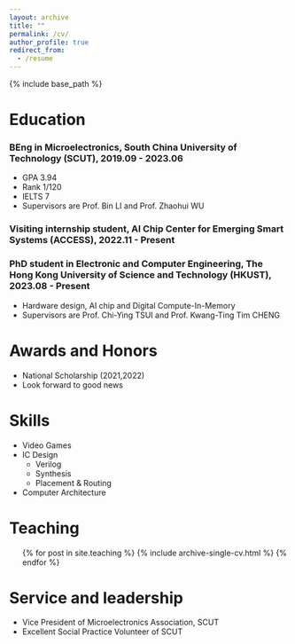 ```yaml
---
layout: archive
title: ""
permalink: /cv/
author_profile: true
redirect_from:
  - /resume
---
```


{% include base_path %}

Education
======
### BEng in Microelectronics, South China University of Technology (SCUT), 2019.09 - 2023.06
* GPA    3.94
* Rank   1/120
* IELTS  7
* Supervisors are Prof. Bin LI and Prof. Zhaohui WU

### Visiting internship student, AI Chip Center for Emerging Smart Systems (ACCESS), 2022.11 - Present

### PhD student in Electronic and Computer Engineering, The Hong Kong University of Science and Technology (HKUST), 2023.08 - Present
* Hardware design, AI chip and Digital Compute-In-Memory
* Supervisors are Prof. Chi-Ying TSUI and Prof. Kwang-Ting Tim CHENG


Awards and Honors
======
* National Scholarship (2021,2022)
* Look forward to good news

  
Skills
======
* Video Games
* IC Design
  * Verilog
  * Synthesis
  * Placement & Routing
* Computer Architecture

  
Teaching
======
  <ul>{% for post in site.teaching %}
    {% include archive-single-cv.html %}
  {% endfor %}</ul>
  
  
Service and leadership
======
* Vice President of Microelectronics Association, SCUT
* Excellent Social Practice Volunteer of SCUT
